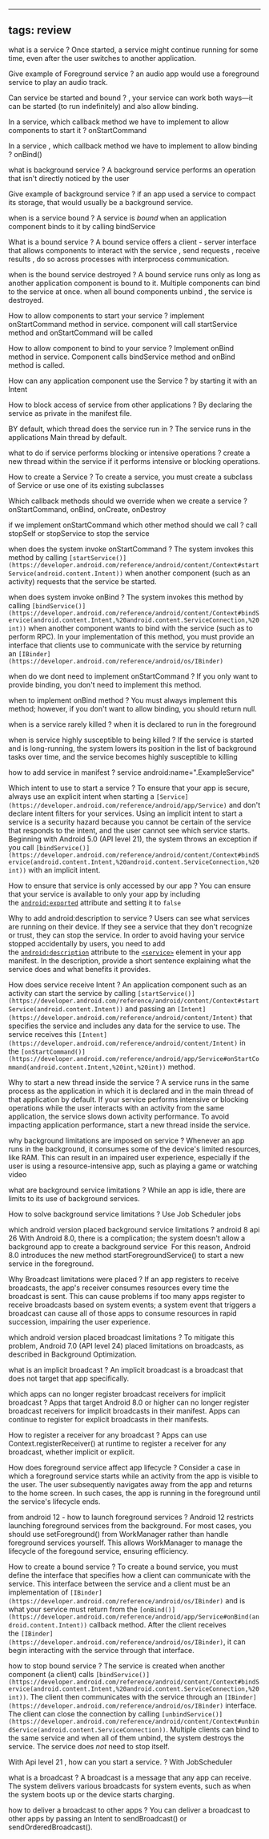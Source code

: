 
---
tags: review
---

what is a service
?
Once started, a service might continue running for some time, even after the user switches to another application.
<!--SR:!2023-09-14,24,270-->

Give example of Foreground service
?
an audio app would use a foreground service to play an audio track.

Can service be started and bound 
?
, your service can work both ways—it can be started (to run indefinitely) and also allow binding.

In a service, which callback method we have to implement to allow components to start it 
?
onStartCommand

In a service , which callback method we have to implement to allow binding
?
onBind()

what is background service
?
A background service performs an operation that isn't directly noticed by the user

Give example of background service
?
if an app used a service to compact its storage, that would usually be a background service.

when is a service bound 
?
A service is _bound_ when an application component binds to it by calling bindService

What is a bound service
?
A bound service offers a client - server interface that allows components to interact with the 
service , send requests , receive results , do so across processes with interprocess communication.

when is the bound service destroyed
?
A bound service runs only as long as another application component is bound to it.
Multiple components can bind to the service at once.
when all bound components unbind , the service is destroyed.

How to allow components to start your service
?
implement onStartCommand method in service.
component will call startService method and onStartCommand will be called

How to allow component to bind to your service
?
Implement onBind method in service.
Component calls bindService method and onBind method is called.

How can any application component use the Service 
?
by starting it with an Intent 

How to block access of service from other applications
?
By declaring the service as private in the manifest file.

BY default, which thread does the service run in 
?
The service runs in the applications Main thread by default.

what to do if service performs blocking or intensive operations
?
create a new thread within the service if it performs intensive or blocking operations.
<!--SR:!2023-08-25,4,270-->

How to create a Service
?
To create a service, you must create a subclass of Service or use one of its existing subclasses

Which callback methods should we override when we create a service
?
onStartCommand, onBind, onCreate, onDestroy

if we implement onStartCommand which other method should we call 
?
call stopSelf or stopService to stop the service

when does the system invoke onStartCommand
?
The system invokes this method by calling `[startService()](https://developer.android.com/reference/android/content/Context#startService(android.content.Intent))` when another component (such as an activity) requests that the service be started.

when does system invoke onBind
?
The system invokes this method by calling `[bindService()](https://developer.android.com/reference/android/content/Context#bindService(android.content.Intent,%20android.content.ServiceConnection,%20int))` when another component wants to bind with the service (such as to perform RPC). In your implementation of this method, you must provide an interface that clients use to communicate with the service by returning an `[IBinder](https://developer.android.com/reference/android/os/IBinder)`

when do we dont need to implement onStartCommand
?
If you only want to provide binding, you don't need to implement this method.

when to implement onBind method
?
You must always implement this method; however, if you don't want to allow binding, you should return null.

when is a service rarely killed
?
when it is declared to run in the foreground

when is service highly susceptible to being killed
?
If the service is started and is long-running, the system lowers its position in the list of background tasks over time, and the service becomes highly susceptible to killing

how to add service in manifest 
?
service android:name=".ExampleService"
<!--SR:!2023-08-25,4,270-->

Which intent to use to start a service 
?
To ensure that your app is secure, always use an explicit intent when starting a `[Service](https://developer.android.com/reference/android/app/Service)` and don't declare intent filters for your services. Using an implicit intent to start a service is a security hazard because you cannot be certain of the service that responds to the intent, and the user cannot see which service starts. Beginning with Android 5.0 (API level 21), the system throws an exception if you call `[bindService()](https://developer.android.com/reference/android/content/Context#bindService(android.content.Intent,%20android.content.ServiceConnection,%20int))` with an implicit intent.

How to ensure that service is only accessed by our app 
?
You can ensure that your service is available to only your app by including the [`android:exported`](https://developer.android.com/guide/topics/manifest/service-element#exported) attribute and setting it to `false`

Why to add android:description to service
?
Users can see what services are running on their device. If they see a service that they don't recognize or trust, they can stop the service. In order to avoid having your service stopped accidentally by users, you need to add the [`android:description`](https://developer.android.com/guide/topics/manifest/service-element#desc) attribute to the [`<service>`](https://developer.android.com/guide/topics/manifest/service-element) element in your app manifest. In the description, provide a short sentence explaining what the service does and what benefits it provides.

How does service receive Intent
?
An application component such as an activity can start the service by calling `[startService()](https://developer.android.com/reference/android/content/Context#startService(android.content.Intent))` and passing an `[Intent](https://developer.android.com/reference/android/content/Intent)` that specifies the service and includes any data for the service to use. The service receives this `[Intent](https://developer.android.com/reference/android/content/Intent)` in the `[onStartCommand()](https://developer.android.com/reference/android/app/Service#onStartCommand(android.content.Intent,%20int,%20int))` method.

Why to start a new thread inside the service 
?
A service runs in the same process as the application in which it is declared and in the main thread of that application by default. If your service performs intensive or blocking operations while the user interacts with an activity from the same application, the service slows down activity performance. To avoid impacting application performance, start a new thread inside the service.

why background limitations are imposed on service 
?
Whenever an app runs in the background, it consumes some of the device's limited resources, like RAM. This can result in an impaired user experience, especially if the user is using a resource-intensive app, such as playing a game or watching video

what are background service limitations
?
While an app is idle, there are limits to its use of background services.

How to solve background service limitations
?
Use Job Scheduler jobs

which android version placed background service limitations
?
android 8 api 26
With Android 8.0, there is a complication; the system doesn't allow a background app to create a background service
 For this reason, Android 8.0 introduces the new method startForegroundService() to start a new service in the foreground.

Why Broadcast limitations were placed
?
If an app registers to receive broadcasts, the app's receiver consumes resources every time the broadcast is sent. This can cause problems if too many apps register to receive broadcasts based on system events; a system event that triggers a broadcast can cause all of those apps to consume resources in rapid succession, impairing the user experience.

which android version placed broadcast limitations
?
To mitigate this problem, Android 7.0 (API level 24) placed limitations on broadcasts, as described in Background Optimization.
<!--SR:!2023-08-24,1,210-->

what is an implicit broadcast
?
An implicit broadcast is a broadcast that does not target that app specifically.
<!--SR:!2023-09-01,9,250-->

which apps can no longer register broadcast receivers for implicit broadcast
?
Apps that target Android 8.0 or higher can no longer register broadcast receivers for implicit broadcasts in their manifest.
Apps can continue to register for explicit broadcasts in their manifests.

How to register a receiver for any broadcast
?
Apps can use Context.registerReceiver() at runtime to register a receiver for any broadcast, whether implicit or explicit.

How does foreground service affect app lifecycle
?
Consider a case in which a foreground service starts while an activity from the app is visible to the user. The user subsequently navigates away from the app and returns to the home screen. In such cases, the app is running in the foreground until the service's lifecycle ends.

from android 12 - how to launch foreground services
?
Android 12 restricts launching foreground services from the background. For most cases, you should use setForeground() from WorkManager rather than handle foreground services yourself. This allows WorkManager to manage the lifecycle of the foregound service, ensuring efficiency.

How to create a bound service
?
To create a bound service, you must define the interface that specifies how a client can communicate with the service. This interface between the service and a client must be an implementation of `[IBinder](https://developer.android.com/reference/android/os/IBinder)` and is what your service must return from the `[onBind()](https://developer.android.com/reference/android/app/Service#onBind(android.content.Intent))` callback method. After the client receives the `[IBinder](https://developer.android.com/reference/android/os/IBinder)`, it can begin interacting with the service through that interface.

how to stop bound service
?
The service is created when another component (a client) calls `[bindService()](https://developer.android.com/reference/android/content/Context#bindService(android.content.Intent,%20android.content.ServiceConnection,%20int))`. The client then communicates with the service through an `[IBinder](https://developer.android.com/reference/android/os/IBinder)` interface. The client can close the connection by calling `[unbindService()](https://developer.android.com/reference/android/content/Context#unbindService(android.content.ServiceConnection))`. Multiple clients can bind to the same service and when all of them unbind, the system destroys the service. The service does _not_ need to stop itself.

With Api level 21 , how can you start a service.
?
With JobScheduler
<!--SR:!2023-08-31,8,250-->

what is a broadcast
?
A broadcast is a message that any app can receive. The system delivers various broadcasts for system events, such as when the system boots up or the device starts charging.

how to deliver a broadcast to other apps 
?
You can deliver a broadcast to other apps by passing an Intent to sendBroadcast() or sendOrderedBroadcast().












   <service android:name=".ExampleService" />






